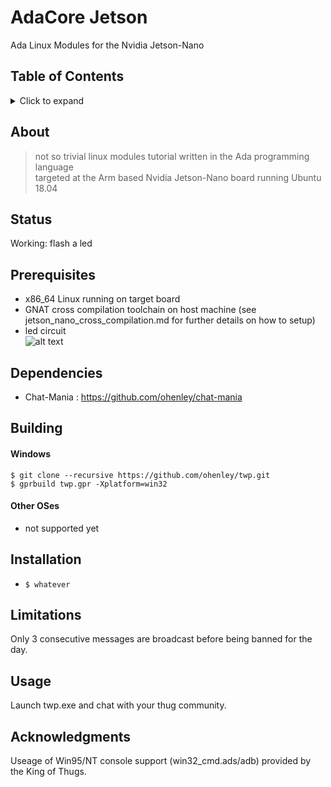# AdaCore Jetson

Ada Linux Modules for the Nvidia Jetson-Nano

## Table of Contents
<details>
<summary>Click to expand</summary>

1. [About](#About)
2. [Status](#Status)
3. [Prerequisites](#Prerequisites)  
4. [Dependencies](#Dependencies)
5. [Building](#Building)
   1. [Windows](#Windows)
   2. [Other OSes](#Other-OSes)
6. [Installation](#Installation)
7. [Limitations](#Limitations)
8. [Usage](#Usage)
9. [Acknowledgments](#Acknowledgments)

</details>

## About

> not so trivial linux modules tutorial written in the Ada programming language  
> targeted at the Arm based Nvidia Jetson-Nano board running Ubuntu 18.04 

## Status
Working: flash a led 

## Prerequisites
- x86_64 Linux running on target board
- GNAT cross compilation toolchain on host machine (see jetson_nano_cross_compilation.md for further details on how to setup)
- led circuit    
![alt text](https://www.google.com/url?sa=i&url=https%3A%2F%2Felectronics.stackexchange.com%2Fquestions%2F60865%2Fhow-to-drive-a-20ma-led-from-a-4ma-max-gpio-pin&psig=AOvVaw1Namc7TPoYzWCPMEb7wEMw&ust=1637726418641000&source=images&cd=vfe&ved=0CAsQjRxqFwoTCMD8tJLNrfQCFQAAAAAdAAAAABAD)

## Dependencies
- Chat-Mania : https://github.com/ohenley/chat-mania

## Building
#### Windows
`$ git clone --recursive https://github.com/ohenley/twp.git`      
`$ gprbuild twp.gpr -Xplatform=win32`
   
#### Other OSes
- not supported yet

## Installation
- `$ whatever`

## Limitations
Only 3 consecutive messages are broadcast before being banned for the day.

## Usage
Launch twp.exe and chat with your thug community.

## Acknowledgments
Useage of Win95/NT console support (win32_cmd.ads/adb) provided by the King of Thugs. 


